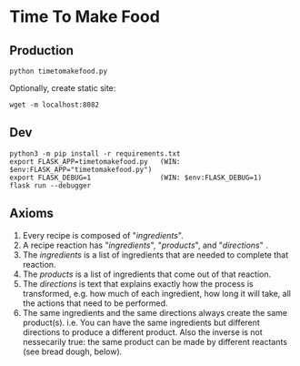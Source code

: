 # Time To Make Food

## Production

```
python timetomakefood.py
```

Optionally, create static site:

```
wget -m localhost:8082
```

## Dev

```
python3 -m pip install -r requirements.txt
export FLASK_APP=timetomakefood.py   (WIN: $env:FLASK_APP="timetomakefood.py")
export FLASK_DEBUG=1                 (WIN: $env:FLASK_DEBUG=1)
flask run --debugger
```

## Axioms

1. Every recipe is composed of "*ingredients*".
2. A recipe reaction has "*ingredients*", "*products*", and "*directions*" .
3. The *ingredients* is a list of ingredients that are needed to complete that reaction.
4. The *products* is a list of ingredients that come out of that reaction.
5. The *directions* is text that explains exactly how the process is transformed, e.g. how much of each ingredient, how long it will take, all the actions that need to be performed.
6. The same ingredients and the same directions always create the same product(s). i.e. You can have the same ingredients but different directions to produce a different product. Also the inverse is not nessecarily true: the same product can be made by different reactants (see bread dough, below).


